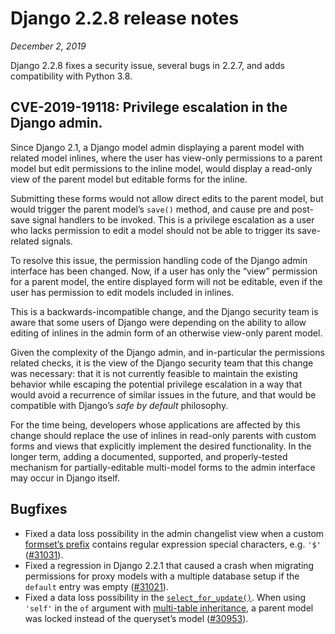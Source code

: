 # Django 2.2.8 release notes

*December 2, 2019*

Django 2.2.8 fixes a security issue, several bugs in 2.2.7, and adds
compatibility with Python 3.8.

## CVE-2019-19118: Privilege escalation in the Django admin.

Since Django 2.1, a Django model admin displaying a parent model with related
model inlines, where the user has view-only permissions to a parent model but
edit permissions to the inline model, would display a read-only view of the
parent model but editable forms for the inline.

Submitting these forms would not allow direct edits to the parent model, but
would trigger the parent model’s `save()` method, and cause pre and post-save
signal handlers to be invoked. This is a privilege escalation as a user who
lacks permission to edit a model should not be able to trigger its save-related
signals.

To resolve this issue, the permission handling code of the Django admin
interface has been changed. Now, if a user has only the “view” permission for a
parent model, the entire displayed form will not be editable, even if the user
has permission to edit models included in inlines.

This is a backwards-incompatible change, and the Django security team is aware
that some users of Django were depending on the ability to allow editing of
inlines in the admin form of an otherwise view-only parent model.

Given the complexity of the Django admin, and in-particular the permissions
related checks, it is the view of the Django security team that this change was
necessary: that it is not currently feasible to maintain the existing behavior
while escaping the potential privilege escalation in a way that would avoid a
recurrence of similar issues in the future, and that would be compatible with
Django’s *safe by default* philosophy.

For the time being, developers whose applications are affected by this change
should replace the use of inlines in read-only parents with custom forms and
views that explicitly implement the desired functionality. In the longer term,
adding a documented, supported, and properly-tested mechanism for
partially-editable multi-model forms to the admin interface may occur in Django
itself.

## Bugfixes

* Fixed a data loss possibility in the admin changelist view when a custom
  [formset’s prefix](../topics/forms/formsets.md#formset-prefix) contains regular expression special
  characters, e.g. `'$'` ([#31031](https://code.djangoproject.com/ticket/31031)).
* Fixed a regression in Django 2.2.1 that caused a crash when migrating
  permissions for proxy models with a multiple database setup if the
  `default` entry was empty ([#31021](https://code.djangoproject.com/ticket/31021)).
* Fixed a data loss possibility in the
  [`select_for_update()`](../ref/models/querysets.md#django.db.models.query.QuerySet.select_for_update). When using
  `'self'` in the `of` argument with [multi-table inheritance](../topics/db/models.md#multi-table-inheritance), a parent model was locked instead of the
  queryset’s model ([#30953](https://code.djangoproject.com/ticket/30953)).
